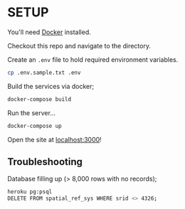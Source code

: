 # SETUP

You'll need [Docker](https://www.docker.com/) installed.

Checkout this repo and navigate to the directory.

Create an `.env` file to hold required environment variables.

```sh
cp .env.sample.txt .env
```

Build the services via docker;

```sh
docker-compose build
```

Run the server...

```sh
docker-compose up
```

Open the site at [localhost:3000](http://localhost:3000)!

## Troubleshooting

Database filling up (> 8,000 rows with no records);

```sh
heroku pg:psql
DELETE FROM spatial_ref_sys WHERE srid <> 4326;
```
